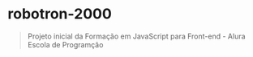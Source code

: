 # robotron-2000

> Projeto inicial da Formação em JavaScript para Front-end - Alura Escola de Programção
